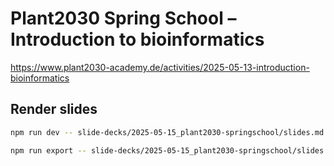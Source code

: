 
# Plant2030 Spring School – Introduction to bioinformatics

https://www.plant2030-academy.de/activities/2025-05-13-introduction-bioinformatics

## Render slides

```bash
npm run dev -- slide-decks/2025-05-15_plant2030-springschool/slides.md
```

```bash
npm run export -- slide-decks/2025-05-15_plant2030-springschool/slides.md --output slide-decks/2025-05-15_plant2030-springschool/slides.pdf
```

